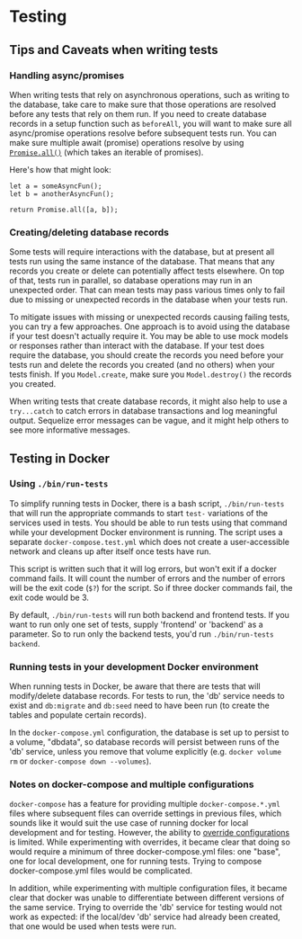 # Testing

## Tips and Caveats when writing tests


### Handling async/promises

When writing tests that rely on asynchronous operations, such as writing to the database, take care to make sure that those operations are resolved before any tests that rely on them run. If you need to create database records in a setup function such as `beforeAll`, you will want to make sure all async/promise operations resolve before subsequent tests run. You can make sure multiple await (promise) operations resolve by using [`Promise.all()`](https://developer.mozilla.org/en-US/docs/Web/JavaScript/Reference/Global_Objects/Promise/all) (which takes an iterable of promises).

Here's how that might look:

```
let a = someAsyncFun();
let b = anotherAsyncFun();

return Promise.all([a, b]);
```

### Creating/deleting database records

Some tests will require interactions with the database, but at present all tests run using the same instance of the database. That means that any records you create or delete can potentially affect tests elsewhere. On top of that, tests run in parallel, so database operations may run in an unexpected order. That can mean tests may pass various times only to fail due to missing or unexpected records in the database when your tests run.

To mitigate issues with missing or unexpected records causing failing tests, you can try a few approaches. One approach is to avoid using the database if your test doesn't actually require it. You may be able to use mock models or responses rather than interact with the database. If your test does require the database, you should create the records you need before your tests run and delete the records you created (and no others) when your tests finish. If you `Model.create`, make sure you `Model.destroy()` the records you created.

When writing tests that create database records, it might also help to use a `try...catch` to catch errors in database transactions and log meaningful output. Sequelize error messages can be vague, and it might help others to see more informative messages.

## Testing in Docker

### Using `./bin/run-tests`

To simplify running tests in Docker, there is a bash script, `./bin/run-tests` that will run the appropriate commands to start `test-` variations of the services used in tests. You should be able to run tests using that command while your development Docker environment is running. The script uses a separate `docker-compose.test.yml` which does not create a user-accessible network and cleans up after itself once tests have run.

This script is written such that it will log errors, but won't exit if a docker command fails. It will count the number of errors and the number of errors will be the exit code (`$?`) for the script. So if three docker commands fail, the exit code would be 3.

By default, `./bin/run-tests` will run both backend and frontend tests. If you want to run only one set of tests, supply 'frontend' or 'backend' as a parameter. So to run only the backend tests, you'd run `./bin/run-tests backend`.

### Running tests in your development Docker environment

When running tests in Docker, be aware that there are tests that will modify/delete database records. For tests to run, the 'db' service needs to exist and `db:migrate` and `db:seed` need to have been run (to create the tables and populate certain records).

In the `docker-compose.yml` configuration, the database is set up to persist to a volume, "dbdata", so database records will persist between runs of the 'db' service, unless you remove that volume explicitly (e.g. `docker volume rm` or `docker-compose down --volumes`).


### Notes on docker-compose and multiple configurations

`docker-compose` has a feature for providing multiple `docker-compose.*.yml` files where subsequent files can override settings in previous files, which sounds like it would suit the use case of running docker for local development and for testing. However, the ability to [override configurations](https://docs.docker.com/compose/extends/#adding-and-overriding-configuration) is limited. While experimenting with overrides, it became clear that doing so would require a minimum of three docker-compose.yml files: one "base", one for local development, one for running tests. Trying to compose docker-compose.yml files would be complicated.

In addition, while experimenting with multiple configuration files, it became clear that docker was unable to differentiate between different versions of the same service. Trying to override the 'db' service for testing would not work as expected: if the local/dev 'db' service had already been created, that one would be used when tests were run.

